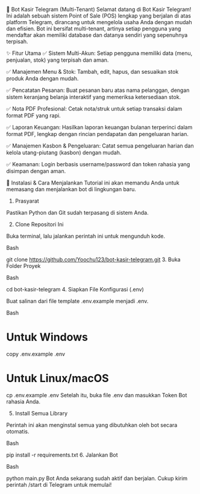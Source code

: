 🤖 Bot Kasir Telegram (Multi-Tenant)
Selamat datang di Bot Kasir Telegram! Ini adalah sebuah sistem Point of Sale (POS) lengkap yang berjalan di atas platform Telegram, dirancang untuk mengelola usaha Anda dengan mudah dan efisien. Bot ini bersifat multi-tenant, artinya setiap pengguna yang mendaftar akan memiliki database dan datanya sendiri yang sepenuhnya terpisah.


✨ Fitur Utama
✅ Sistem Multi-Akun: Setiap pengguna memiliki data (menu, penjualan, stok) yang terpisah dan aman.

✅ Manajemen Menu & Stok: Tambah, edit, hapus, dan sesuaikan stok produk Anda dengan mudah.

✅ Pencatatan Pesanan: Buat pesanan baru atas nama pelanggan, dengan sistem keranjang belanja interaktif yang memeriksa ketersediaan stok.

✅ Nota PDF Profesional: Cetak nota/struk untuk setiap transaksi dalam format PDF yang rapi.

✅ Laporan Keuangan: Hasilkan laporan keuangan bulanan terperinci dalam format PDF, lengkap dengan rincian pendapatan dan pengeluaran harian.

✅ Manajemen Kasbon & Pengeluaran: Catat semua pengeluaran harian dan kelola utang-piutang (kasbon) dengan mudah.

✅ Keamanan: Login berbasis username/password dan token rahasia yang disimpan dengan aman.

🚀 Instalasi & Cara Menjalankan
Tutorial ini akan memandu Anda untuk memasang dan menjalankan bot di lingkungan baru.

1. Prasyarat

Pastikan Python dan Git sudah terpasang di sistem Anda.

2. Clone Repositori Ini

Buka terminal, lalu jalankan perintah ini untuk mengunduh kode.

Bash

git clone https://github.com/Yoochu123/bot-kasir-telegram.git
3. Buka Folder Proyek

Bash

cd bot-kasir-telegram
4. Siapkan File Konfigurasi (.env)

Buat salinan dari file template .env.example menjadi .env.

Bash

# Untuk Windows
copy .env.example .env

# Untuk Linux/macOS
cp .env.example .env
Setelah itu, buka file .env dan masukkan Token Bot rahasia Anda.

5. Install Semua Library

Perintah ini akan menginstal semua yang dibutuhkan oleh bot secara otomatis.

Bash

pip install -r requirements.txt
6. Jalankan Bot

Bash

python main.py
Bot Anda sekarang sudah aktif dan berjalan. Cukup kirim perintah /start di Telegram untuk memulai!
